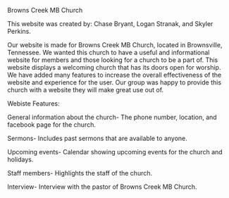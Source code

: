 Browns Creek MB Church

This website was created by: Chase Bryant, Logan Stranak, and Skyler Perkins.

Our website is made for Browns Creek MB Church, located in Brownsville, Tennessee. We wanted this church to have a useful and informational website for members and those looking for a church to be a part of.  This website displays a welcoming church that has its doors open for worship. We have added many features to increase the overall effectiveness of the website and experience for the user. Our group was happy to provide this church with a website they will make great use out of.



Webiste Features:

General information about the church- The phone number, location, and facebook page for the church. 

Sermons- Includes past sermons that are available to anyone. 

Upcoming events- Calendar showing upcoming events for the church and holidays. 

Staff members- Highlights the staff of the church.

Interview- Interview with the pastor of Browns Creek MB Church.
